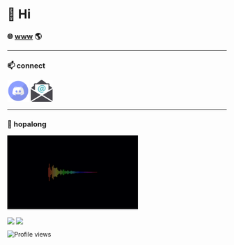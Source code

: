# 👋 Hi

### 🌐 [www](https://www.aklein.me/) 🌎
<hr>

### 📫 connect
<a href="https://discords.com/servers/GG0x"><img src="/img/discord.png" alt="GG0x Discord Server" title="GG0x Discord Server" height="50" width="50" /></a>
<a href='mailto:hello+github@aklein.me'><img src="/img/email.png" alt="email contact" title="Email" height="50" width="50" /></a> &nbsp;

<hr>

### 🍄 hopalong
<a href="https://v.aklein.studio"><img src="/img/audio%20level.gif" alt="custom hopalong visualizer" title="Custom Hopalong Visualizer" height="169" width="300" /></a> &nbsp;

<p>
    <img align="center" height="180em" src="https://github-readme-stats.vercel.app/api?username=variablenix&count_private=true&count_private=true&show_icons=true&theme=tokyonight" />
    <img align="center" height="180em" src="https://github-readme-stats.vercel.app/api/top-langs/?username=variablenix&count_private=true&theme=tokyonight&layout=compact" />
</p>

![Profile views](https://gpvc.arturio.dev/variablenix)


<!---
variablenix/variablenix is a ✨ special ✨ repository because its `README.md` (this file) appears on your GitHub profile.
You can click the Preview link to take a look at your changes.
--->
